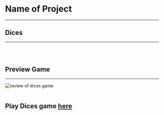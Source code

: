 <h1> Name of Project </h1>
<hr>
<h2> Dices </h2>
<hr>


<br>
<br>
<h2> Preview Game </h2>
<hr>
<img src=" " alt="review of dices game">

<br>
<br>
<h2> 
Play Dices game <a href="https://ftokley.github.io/Dices/">here</a>
</h2>

